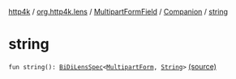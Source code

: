 [http4k](../../../index.md) / [org.http4k.lens](../../index.md) / [MultipartFormField](../index.md) / [Companion](index.md) / [string](./string.md)

# string

`fun string(): `[`BiDiLensSpec`](../../-bi-di-lens-spec/index.md)`<`[`MultipartForm`](../../-multipart-form/index.md)`, `[`String`](https://kotlinlang.org/api/latest/jvm/stdlib/kotlin/-string/index.html)`>` [(source)](https://github.com/http4k/http4k/blob/master/http4k-multipart/src/main/kotlin/org/http4k/lens/parts.kt#L14)